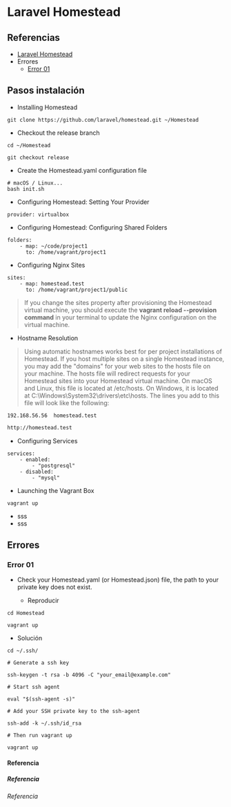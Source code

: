 # Laravel Homestead

## Referencias

- [Laravel Homestead](https://laravel.com/docs/11.x/homestead)
- Errores
  - [Error 01](https://stackoverflow.com/questions/44463987/homestead-installation)

## Pasos instalación

- Installing Homestead

```Shell
git clone https://github.com/laravel/homestead.git ~/Homestead
```

- Checkout the release branch

```Shell
cd ~/Homestead

git checkout release
```

- Create the Homestead.yaml configuration file

```Shell
# macOS / Linux...
bash init.sh
```

- Configuring Homestead: Setting Your Provider

```Shell
provider: virtualbox
```

- Configuring Homestead: Configuring Shared Folders

```Shell
folders:
    - map: ~/code/project1
      to: /home/vagrant/project1
```

- Configuring Nginx Sites

```Shell
sites:
    - map: homestead.test
      to: /home/vagrant/project1/public
```

> If you change the sites property after provisioning the Homestead virtual machine, you should execute the **vagrant reload --provision command** in your terminal to update the Nginx configuration on the virtual machine.

- Hostname Resolution

> Using automatic hostnames works best for per project installations of Homestead. If you host multiple sites on a single Homestead instance, you may add the "domains" for your web sites to the hosts file on your machine. The hosts file will redirect requests for your Homestead sites into your Homestead virtual machine. On macOS and Linux, this file is located at /etc/hosts. On Windows, it is located at C:\Windows\System32\drivers\etc\hosts. The lines you add to this file will look like the following:

```Shell
192.168.56.56  homestead.test
```

```HTML
http://homestead.test
```

- Configuring Services

```Shell
services:
    - enabled:
        - "postgresql"
    - disabled:
        - "mysql"
```

- Launching the Vagrant Box

```Shell
vagrant up
```

- sss
- sss

## Errores

### Error 01

- Check your Homestead.yaml (or Homestead.json) file, the path to your private key does not exist.

  - Reproducir

```Shell
cd Homestead

vagrant up
```

- Solución

```Shell
cd ~/.ssh/

# Generate a ssh key

ssh-keygen -t rsa -b 4096 -C "your_email@example.com"

# Start ssh agent

eval "$(ssh-agent -s)"

# Add your SSH private key to the ssh-agent

ssh-add -k ~/.ssh/id_rsa

# Then run vagrant up

vagrant up
```

#### Referencia

##### Referencia

###### Referencia
